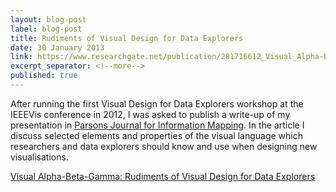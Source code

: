 ```yaml
---
layout: blog-post
label: blog-post
title: Rudiments of Visual Design for Data Explorers
date: 30 January 2013
link: https://www.researchgate.net/publication/281716612_Visual_Alpha-Beta-Gamma_Rudiments_of_Visual_Design_for_Data_Explorers
excerpt_separator: <!--more-->
published: true
---
```


After running the first Visual Design for Data Explorers workshop at the IEEEVis conference in 2012, I was asked to publish a write-up of my presentation in [Parsons Journal for Information Mapping](http://piim.newschool.edu/journal/). In the article I discuss selected elements and properties of the visual language which researchers and data explorers should know and use when designing new visualisations.
<!--more-->
[Visual Alpha-Beta-Gamma: Rudiments of Visual Design for Data Explorers](http://piim.newschool.edu/journal/issues/2013/01/pdfs/ParsonsJournalForInformationMapping_Kultys_Marek.pdf)
